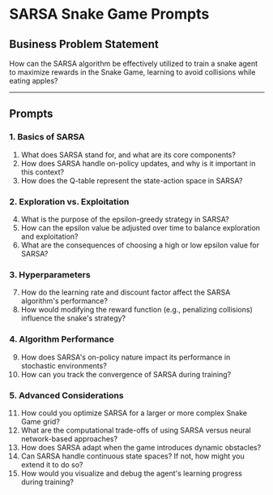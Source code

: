 # SARSA Snake Game Prompts

## Business Problem Statement
How can the SARSA algorithm be effectively utilized to train a snake agent to maximize rewards in the Snake Game, learning to avoid collisions while eating apples?

---

## Prompts

### 1. Basics of SARSA
1. What does SARSA stand for, and what are its core components?
2. How does SARSA handle on-policy updates, and why is it important in this context?
3. How does the Q-table represent the state-action space in SARSA?

### 2. Exploration vs. Exploitation
4. What is the purpose of the epsilon-greedy strategy in SARSA?
5. How can the epsilon value be adjusted over time to balance exploration and exploitation?
6. What are the consequences of choosing a high or low epsilon value for SARSA?

### 3. Hyperparameters
7. How do the learning rate and discount factor affect the SARSA algorithm's performance?
8. How would modifying the reward function (e.g., penalizing collisions) influence the snake's strategy?

### 4. Algorithm Performance
9. How does SARSA's on-policy nature impact its performance in stochastic environments?
10. How can you track the convergence of SARSA during training?

### 5. Advanced Considerations
11. How could you optimize SARSA for a larger or more complex Snake Game grid?
12. What are the computational trade-offs of using SARSA versus neural network-based approaches?
13. How does SARSA adapt when the game introduces dynamic obstacles?
14. Can SARSA handle continuous state spaces? If not, how might you extend it to do so?
15. How would you visualize and debug the agent's learning progress during training?
